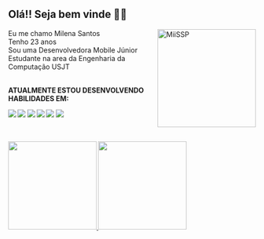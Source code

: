   ## Olá!!    Seja bem vinde 👋😁
  
  <div>
  <img height="200em" align="right" alt="MiiSSP" src="https://media.giphy.com/media/ZAaaCK5RhUWxG/giphy.gif"> 
  </div>
  
  <div>
  <align="center"> 
  Eu me chamo Milena Santos  <br />
  Tenho 23 anos <br />
  Sou uma Desenvolvedora Mobile Júnior  <br />
  Estudante na area da Engenharia da Computação USJT <br /><br />
  
  
  <b>ATUALMENTE ESTOU DESENVOLVENDO HABILIDADES EM:
  
  <img src="https://img.shields.io/badge/Kotlin-0095D5?&style=for-the-badge&logo=kotlin&logoColor=white">
  <img src="https://img.shields.io/badge/Android-3DDC84?style=for-the-badge&logo=android&logoColor=white">
  <img src="https://img.shields.io/badge/Node.js-43853D?style=for-the-badge&logo=node.js&logoColor=white">
  <img src="https://img.shields.io/badge/JavaScript-323330?style=for-the-badge&logo=javascript&logoColor=F7DF1E">
  <img src="https://img.shields.io/badge/TypeScript-007ACC?style=for-the-badge&logo=typescript&logoColor=white">
  <img src="https://img.shields.io/badge/MySQL-00000F?style=for-the-badge&logo=mysql&logoColor=white">
  </div>
  
 ##
 
  <div>
  <br />
  <a href="https://github.com/MiiSSP">
  <img height="180em"  src="https://github-readme-stats.vercel.app/api?username=MiiSSP&show_icons=true&theme=moltack&include_all_commits=true&count_private=true"/>
  <img height="180em" src="https://github-readme-stats.vercel.app/api/top-langs/?username=MiiSSP&layout=compact&langs_count16&theme=moltack"/>
  </div>

